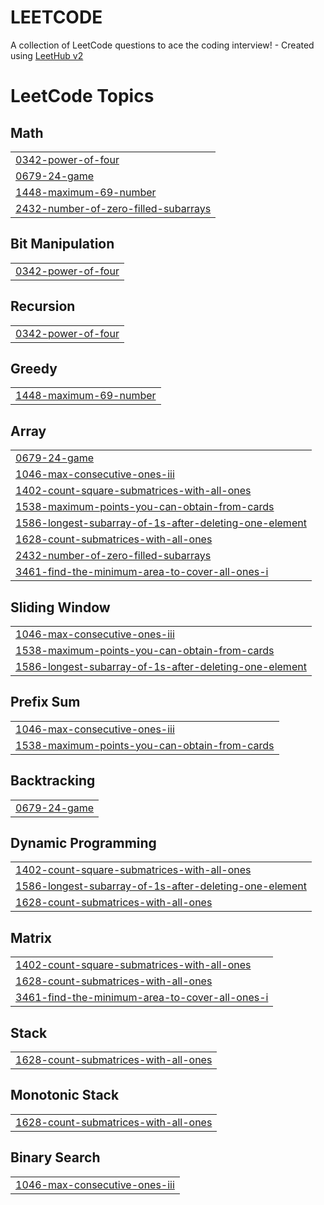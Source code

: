 # LEETCODE
A collection of LeetCode questions to ace the coding interview! - Created using [LeetHub v2](https://github.com/arunbhardwaj/LeetHub-2.0)

<!---LeetCode Topics Start-->
# LeetCode Topics
## Math
|  |
| ------- |
| [0342-power-of-four](https://github.com/Karangautam870/LEETCODE/tree/master/0342-power-of-four) |
| [0679-24-game](https://github.com/Karangautam870/LEETCODE/tree/master/0679-24-game) |
| [1448-maximum-69-number](https://github.com/Karangautam870/LEETCODE/tree/master/1448-maximum-69-number) |
| [2432-number-of-zero-filled-subarrays](https://github.com/Karangautam870/LEETCODE/tree/master/2432-number-of-zero-filled-subarrays) |
## Bit Manipulation
|  |
| ------- |
| [0342-power-of-four](https://github.com/Karangautam870/LEETCODE/tree/master/0342-power-of-four) |
## Recursion
|  |
| ------- |
| [0342-power-of-four](https://github.com/Karangautam870/LEETCODE/tree/master/0342-power-of-four) |
## Greedy
|  |
| ------- |
| [1448-maximum-69-number](https://github.com/Karangautam870/LEETCODE/tree/master/1448-maximum-69-number) |
## Array
|  |
| ------- |
| [0679-24-game](https://github.com/Karangautam870/LEETCODE/tree/master/0679-24-game) |
| [1046-max-consecutive-ones-iii](https://github.com/Karangautam870/LEETCODE/tree/master/1046-max-consecutive-ones-iii) |
| [1402-count-square-submatrices-with-all-ones](https://github.com/Karangautam870/LEETCODE/tree/master/1402-count-square-submatrices-with-all-ones) |
| [1538-maximum-points-you-can-obtain-from-cards](https://github.com/Karangautam870/LEETCODE/tree/master/1538-maximum-points-you-can-obtain-from-cards) |
| [1586-longest-subarray-of-1s-after-deleting-one-element](https://github.com/Karangautam870/LEETCODE/tree/master/1586-longest-subarray-of-1s-after-deleting-one-element) |
| [1628-count-submatrices-with-all-ones](https://github.com/Karangautam870/LEETCODE/tree/master/1628-count-submatrices-with-all-ones) |
| [2432-number-of-zero-filled-subarrays](https://github.com/Karangautam870/LEETCODE/tree/master/2432-number-of-zero-filled-subarrays) |
| [3461-find-the-minimum-area-to-cover-all-ones-i](https://github.com/Karangautam870/LEETCODE/tree/master/3461-find-the-minimum-area-to-cover-all-ones-i) |
## Sliding Window
|  |
| ------- |
| [1046-max-consecutive-ones-iii](https://github.com/Karangautam870/LEETCODE/tree/master/1046-max-consecutive-ones-iii) |
| [1538-maximum-points-you-can-obtain-from-cards](https://github.com/Karangautam870/LEETCODE/tree/master/1538-maximum-points-you-can-obtain-from-cards) |
| [1586-longest-subarray-of-1s-after-deleting-one-element](https://github.com/Karangautam870/LEETCODE/tree/master/1586-longest-subarray-of-1s-after-deleting-one-element) |
## Prefix Sum
|  |
| ------- |
| [1046-max-consecutive-ones-iii](https://github.com/Karangautam870/LEETCODE/tree/master/1046-max-consecutive-ones-iii) |
| [1538-maximum-points-you-can-obtain-from-cards](https://github.com/Karangautam870/LEETCODE/tree/master/1538-maximum-points-you-can-obtain-from-cards) |
## Backtracking
|  |
| ------- |
| [0679-24-game](https://github.com/Karangautam870/LEETCODE/tree/master/0679-24-game) |
## Dynamic Programming
|  |
| ------- |
| [1402-count-square-submatrices-with-all-ones](https://github.com/Karangautam870/LEETCODE/tree/master/1402-count-square-submatrices-with-all-ones) |
| [1586-longest-subarray-of-1s-after-deleting-one-element](https://github.com/Karangautam870/LEETCODE/tree/master/1586-longest-subarray-of-1s-after-deleting-one-element) |
| [1628-count-submatrices-with-all-ones](https://github.com/Karangautam870/LEETCODE/tree/master/1628-count-submatrices-with-all-ones) |
## Matrix
|  |
| ------- |
| [1402-count-square-submatrices-with-all-ones](https://github.com/Karangautam870/LEETCODE/tree/master/1402-count-square-submatrices-with-all-ones) |
| [1628-count-submatrices-with-all-ones](https://github.com/Karangautam870/LEETCODE/tree/master/1628-count-submatrices-with-all-ones) |
| [3461-find-the-minimum-area-to-cover-all-ones-i](https://github.com/Karangautam870/LEETCODE/tree/master/3461-find-the-minimum-area-to-cover-all-ones-i) |
## Stack
|  |
| ------- |
| [1628-count-submatrices-with-all-ones](https://github.com/Karangautam870/LEETCODE/tree/master/1628-count-submatrices-with-all-ones) |
## Monotonic Stack
|  |
| ------- |
| [1628-count-submatrices-with-all-ones](https://github.com/Karangautam870/LEETCODE/tree/master/1628-count-submatrices-with-all-ones) |
## Binary Search
|  |
| ------- |
| [1046-max-consecutive-ones-iii](https://github.com/Karangautam870/LEETCODE/tree/master/1046-max-consecutive-ones-iii) |
<!---LeetCode Topics End-->